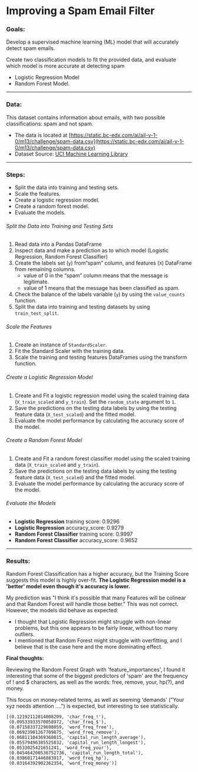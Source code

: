 # Improving a Spam Email Filter

### Goals:

Develop a supervised machine learning (ML) model that will accurately detect spam emails.

Create two classification models to fit the provided data, and evaluate which model is more accurate at detecting spam

* Logistic Regression Model
* Random Forest Model.

---

### Data:

This dataset contains information about emails, with two possible classifications: spam and not spam.

* The data is located at [https://static.bc-edx.com/ai/ail-v-1-0/m13/challenge/spam-data.csv](https://static.bc-edx.com/ai/ail-v-1-0/m13/challenge/spam-data.csv)
* Dataset Source: [UCI Machine Learning Library](https://archive.ics.uci.edu/dataset/94/spambase)

---

### Steps:

* Split the data into training and testing sets.
* Scale the features.
* Create a logistic regression model.
* Create a random forest model.
* Evaluate the models.

###### Split the Data into Training and Testing Sets

1. Read data into a Pandas DataFrame
2. Inspect data and make a prediction as to which model  (Logistic Regression, Random Forest Classifier)
3. Create the labels set (`y`) from“spam” column, and features (`X`) DataFrame from remaining columns.
   * value of 0 in the “spam” column means that the message is legitimate.
   * value of 1 means that the message has been classified as spam.
4. Check the balance of the labels variable (`y`) by using the `value_counts` function.
5. Split the data into training and testing datasets by using `train_test_split`.

###### Scale the Features

1. Create an instance of `StandardScaler`.
2. Fit the Standard Scaler with the training data.
3. Scale the training and testing features DataFrames using the transform function.

###### Create a Logistic Regression Model

1. Create and Fit a logistic regression model using the scaled training data (`X_train_scaled` and `y_train`). Set the `random_state` argument to `1`.
2. Save the predictions on the testing data labels by using the testing feature data (`X_test_scaled`) and the fitted model.
3. Evaluate the model performance by calculating the accuracy score of the model.

###### Create a Random Forest Model

1. Create and Fit a random forest classifier model using the scaled training data (`X_train_scaled` and `y_train`).
2. Save the predictions on the testing data labels by using the testing feature data (`X_test_scaled`) and the fitted model.
3. Evaluate the model performance by calculating the accuracy score of the model.

###### Evaluate the Models

* **Logistic Regression** training score: 0.9296
* **Logistic Regression** accuracy_score: 0.9279
* **Random Forest Classifier** training score: 0.9997
* **Random Forest Classifier** accuracy_score: 0.9652

---

### **Results:**

Random Forest Classification has a higher accuracy, but the Training Score suggests this model is highly over-fit.  **The Logistic Regression model is a 'better' model even though it's accuracy is lower.**

My prediction was "I think it's possible that many Features will be colinear and that Random Forest will handle those better."  This was not correct. However, the models did behave as expected:

* I thought that Logistic Regression might struggle with non-linear problems, but this one appears to be fairly linear, without too many outliers.
* I mentioned that Random Forest might struggle with overfitting, and I believe that is the case here and the more dominating effect.

**Final thoughts:**

Reviewing the Random Forest Graph with 'feature_importances', I found it interesting that some of the biggest predictors of 'spam' are the frequency of ! and $ characters, as well as the words: free, remove, your, hp(?), and money.

This focus on money-related terms, as well as seeming 'demands' ("Your xyz needs attention ....") is expected, but interesting to see statistically.

```
[(0.12192112814008209, 'char_freq_!'),
 (0.09533933570058972, 'char_freq_$'),
 (0.07158337229698059, 'word_freq_free'),
 (0.06923901267709875, 'word_freq_remove'),
 (0.06811104369368015, 'capital_run_length_average'),
 (0.05579496385525832, 'capital_run_length_longest'),
 (0.0533025421651241, 'word_freq_your'),
 (0.045464200536752736, 'capital_run_length_total'),
 (0.03860171446883917, 'word_freq_hp'),
 (0.03164392902362354, 'word_freq_money')]


```
